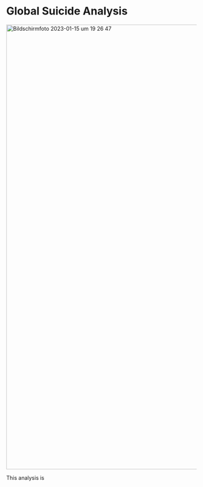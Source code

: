 # Global Suicide Analysis

<img width="1179" alt="Bildschirm­foto 2023-01-15 um 19 26 47" src="https://user-images.githubusercontent.com/119667336/212559910-1874bf98-86d3-4218-abe8-9ef293a06ee5.png">


This analysis is 
